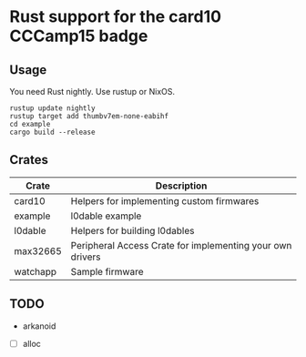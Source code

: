 # Rust support for the card10 CCCamp15 badge

## Usage

You need Rust nightly. Use rustup or NixOS.

```shell
rustup update nightly
rustup target add thumbv7em-none-eabihf
cd example
cargo build --release
```

## Crates

| Crate    | Description                                               |
| ----     | ---                                                       |
| card10   | Helpers for implementing custom firmwares                 |
| example  | l0dable example                                           |
| l0dable  | Helpers for building l0dables                             |
| max32665 | Peripheral Access Crate for implementing your own drivers |
| watchapp | Sample firmware                                           |

## TODO

- arkanoid
- [ ] alloc
